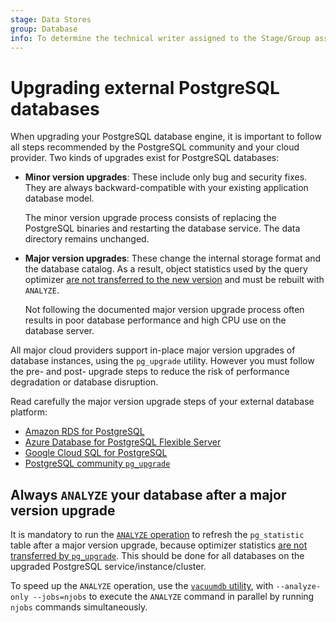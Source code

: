 ```yaml
---
stage: Data Stores
group: Database
info: To determine the technical writer assigned to the Stage/Group associated with this page, see https://about.gitlab.com/handbook/product/ux/technical-writing/#assignments
---
```


# Upgrading external PostgreSQL databases

When upgrading your PostgreSQL database engine, it is important to follow all steps
recommended by the PostgreSQL community and your cloud provider. Two
kinds of upgrades exist for PostgreSQL databases:

- **Minor version upgrades**: These include only bug and security fixes. They are
  always backward-compatible with your existing application database model.

  The minor version upgrade process consists of replacing the PostgreSQL binaries
  and restarting the database service. The data directory remains unchanged.

- **Major version upgrades**: These change the internal storage format and the database
  catalog. As a result, object statistics used by the query optimizer
  [are not transferred to the new version](https://www.postgresql.org/docs/current/pgupgrade.html)
  and must be rebuilt with `ANALYZE`.

  Not following the documented major version upgrade process often results in
  poor database performance and high CPU use on the database server.

All major cloud providers support in-place major version upgrades of database
instances, using the `pg_upgrade` utility. However you must follow the pre- and
post- upgrade steps to reduce the risk of performance degradation or database disruption.

Read carefully the major version upgrade steps of your external database platform:

- [Amazon RDS for PostgreSQL](https://docs.aws.amazon.com/AmazonRDS/latest/UserGuide/USER_UpgradeDBInstance.PostgreSQL.html#USER_UpgradeDBInstance.PostgreSQL.MajorVersion.Process)
- [Azure Database for PostgreSQL Flexible Server](https://learn.microsoft.com/en-us/azure/postgresql/flexible-server/concepts-major-version-upgrade)
- [Google Cloud SQL for PostgreSQL](https://cloud.google.com/sql/docs/postgres/upgrade-major-db-version-inplace)
- [PostgreSQL community `pg_upgrade`](https://www.postgresql.org/docs/current/pgupgrade.html)

## Always `ANALYZE` your database after a major version upgrade

It is mandatory to run the [`ANALYZE` operation](https://www.postgresql.org/docs/current/sql-analyze.html)
to refresh the `pg_statistic` table after a major version upgrade, because optimizer statistics
[are not transferred by `pg_upgrade`](https://www.postgresql.org/docs/current/pgupgrade.html).
This should be done for all databases on the upgraded PostgreSQL service/instance/cluster.

To speed up the `ANALYZE` operation, use the
[`vacuumdb` utility](https://www.postgresql.org/docs/current/app-vacuumdb.html),
with `--analyze-only --jobs=njobs` to execute the `ANALYZE` command in parallel by
running `njobs` commands simultaneously.
